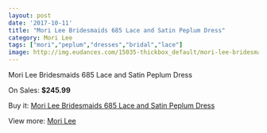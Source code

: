 ```yaml
---
layout: post
date: '2017-10-11'
title: "Mori Lee Bridesmaids 685 Lace and Satin Peplum Dress"
category: Mori Lee
tags: ["mori","peplum","dresses","bridal","lace"]
image: http://img.eudances.com/15035-thickbox_default/mori-lee-bridesmaids-685-lace-and-satin-peplum-dress.jpg
---
```

Mori Lee Bridesmaids 685 Lace and Satin Peplum Dress

On Sales: **$245.99**
<a href="https://www.eudances.com/en/mori-lee/4471-mori-lee-bridesmaids-685-lace-and-satin-peplum-dress.html"><amp-img layout="responsive" width="600" height="600" src="//img.eudances.com/15035-thickbox_default/mori-lee-bridesmaids-685-lace-and-satin-peplum-dress.jpg" alt="Mori Lee Bridesmaids 685 Lace and Satin Peplum Dress 0" /></a>
<a href="https://www.eudances.com/en/mori-lee/4471-mori-lee-bridesmaids-685-lace-and-satin-peplum-dress.html"><amp-img layout="responsive" width="600" height="600" src="//img.eudances.com/15038-thickbox_default/mori-lee-bridesmaids-685-lace-and-satin-peplum-dress.jpg" alt="Mori Lee Bridesmaids 685 Lace and Satin Peplum Dress 1" /></a>
<a href="https://www.eudances.com/en/mori-lee/4471-mori-lee-bridesmaids-685-lace-and-satin-peplum-dress.html"><amp-img layout="responsive" width="600" height="600" src="//img.eudances.com/15037-thickbox_default/mori-lee-bridesmaids-685-lace-and-satin-peplum-dress.jpg" alt="Mori Lee Bridesmaids 685 Lace and Satin Peplum Dress 2" /></a>
<a href="https://www.eudances.com/en/mori-lee/4471-mori-lee-bridesmaids-685-lace-and-satin-peplum-dress.html"><amp-img layout="responsive" width="600" height="600" src="//img.eudances.com/15036-thickbox_default/mori-lee-bridesmaids-685-lace-and-satin-peplum-dress.jpg" alt="Mori Lee Bridesmaids 685 Lace and Satin Peplum Dress 3" /></a>

Buy it: [Mori Lee Bridesmaids 685 Lace and Satin Peplum Dress](https://www.eudances.com/en/mori-lee/4471-mori-lee-bridesmaids-685-lace-and-satin-peplum-dress.html "Mori Lee Bridesmaids 685 Lace and Satin Peplum Dress")

View more: [Mori Lee](https://www.eudances.com/en/65-mori-lee "Mori Lee")